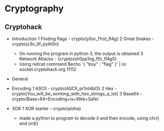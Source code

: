 # Cryptography
## Cryptohack
* Introduction
 1 Finding flags - crypto{y0ur_f1rst_fl4g}
 2 Great Snakes - crypto{z3n_0f_pyth0n}
  * On running the program in python 3, the output is obtained
 3 Network Attacks - {crypto{sh0pp1ng_f0r_fl4g5} 
  * Using netcat command $echo '{ "buy" : "flag" }' | nc socket.cryptohack.org 11112

* General
 * Encoding
  1 ASCII - crypto{ASCII_pr1nt4bl3}
  2 Hex - crypto{You_will_be_working_with_hex_strings_a_lot}
  3 Base64 - crypto/Base+64+Encoding+is+Web+Safe/
  
 * XOR
  1 XOR starter - crypto{aloha}
   - made a python to program to decode it and then encode, using chr() and ord()
   
